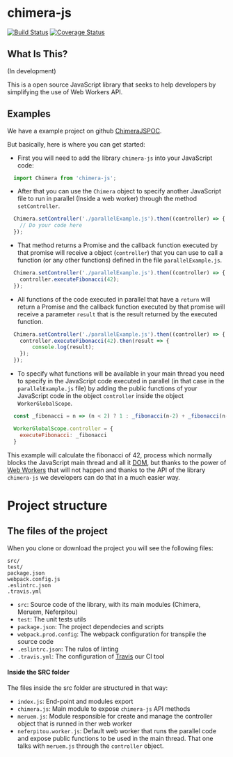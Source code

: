 # chimera-js
[![Build Status](https://travis-ci.org/whortaneto/chimera-js.svg?branch=master)](https://travis-ci.org/whortaneto/chimera-js)
[![Coverage Status](https://coveralls.io/repos/github/whortaneto/chimera-js/badge.svg?branch=master)](https://coveralls.io/github/whortaneto/chimera-js?branch=master)

What Is This?
-------------
(In development)

This is a open source JavaScript library that seeks to help developers by simplifying the use of Web Workers API.

## Examples

We have a example project on github [ChimeraJSPOC](https://github.com/whortaneto/ChimeraJsPOC).

But basically, here is where you can get started:

- First you will need to add the library `chimera-js` into your JavaScript code:

```js
  import Chimera from 'chimera-js';
```

- After that you can use the `Chimera` object to specify another JavaScript file to run in parallel (Inside a web worker) through the method `setController`.

```js
  Chimera.setController('./parallelExample.js').then((controller) => {
    // Do your code here
  });
```

- That method returns a Promise and the callback function executed by that promise will receive a object (`controller`) that you can use to call a function (or any other functions) defined in the file `parallelExample.js`.

```js
  Chimera.setController('./parallelExample.js').then((controller) => {
    controller.executeFibonacci(42);
  });
```

- All functions of the code executed in parallel that have a `return` will return a Promise and the callback function executed by that promise will receive a parameter `result` that is the result returned by the executed function.

```js
  Chimera.setController('./parallelExample.js').then((controller) => {
    controller.executeFibonacci(42).then(result => {
        console.log(result);
    });
  });
```

- To specify what functions will be available in your main thread you need to specify in the JavaScript code executed in parallel (in that case in the `parallelExample.js` file) by adding the public functions of your JavaScript code in the object `controller` inside the object `WorkerGlobalScope`.

```js
  const _fibonacci = n => (n < 2) ? 1 : _fibonacci(n-2) + _fibonacci(n-1);

  WorkerGlobalScope.controller = {
    executeFibonacci: _fibonacci
  }
```

This example will calculate the fibonacci of 42, process which normally blocks the JavaScript main thread and all it [DOM](https://en.wikipedia.org/wiki/Document_Object_Model), but thanks to the power of [Web Workers](https://developer.mozilla.org/en-US/docs/Web/API/Web_Workers_API/Using_web_workers) that will not happen and thanks to the API of the library `chimera-js` we developers can do that in a much easier way.

# Project structure

## The files of the project

When you clone or download the project you will see the following files:

```
src/
test/
package.json
webpack.config.js
.eslintrc.json
.travis.yml
```

* `src`: Source code of the library, with its main modules (Chimera, Meruem, Neferpitou)
* `test`: The unit tests utils
* `package.json`: The project dependecies and scripts
* `webpack.prod.config`: The webpack configuration for transpile the source code
* `.eslintrc.json`: The rulos of linting
* `.travis.yml`: The configuration of [Travis](https://travis-ci.org/whortaneto/chimera-js) our CI tool

#### Inside the SRC folder

The files inside the src folder are structured in that way:

* `index.js`: End-point and modules export
* `chimera.js`: Main module to expose `chimera-js` API methods
* `meruem.js`: Module responsible for create and manage the controller object that is runned in ther web worker
* `neferpitou.worker.js`: Default web worker that runs the parallel code and expose public functions to be used in the main thread. That one talks with `meruem.js` through the `controller` object.
